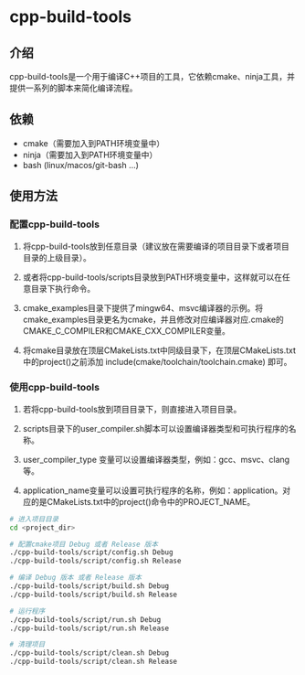 # cpp-build-tools
## 介绍
cpp-build-tools是一个用于编译C++项目的工具，它依赖cmake、ninja工具，并提供一系列的脚本来简化编译流程。

## 依赖

- cmake（需要加入到PATH环境变量中）
- ninja（需要加入到PATH环境变量中）
- bash (linux/macos/git-bash ...)

## 使用方法

### 配置cpp-build-tools

1. 将cpp-build-tools放到任意目录（建议放在需要编译的项目目录下或者项目目录的上级目录）。

1. 或者将cpp-build-tools/scripts目录放到PATH环境变量中，这样就可以在任意目录下执行命令。

1. cmake_examples目录下提供了mingw64、msvc编译器的示例。将cmake_examples目录更名为cmake，并且修改对应编译器对应.cmake的CMAKE_C_COMPILER和CMAKE_CXX_COMPILER变量。

1. 将cmake目录放在顶层CMakeLists.txt中同级目录下，在顶层CMakeLists.txt中的project()之前添加 include(cmake/toolchain/toolchain.cmake) 即可。

### 使用cpp-build-tools

1. 若将cpp-build-tools放到项目目录下，则直接进入项目目录。

1. scripts目录下的user_compiler.sh脚本可以设置编译器类型和可执行程序的名称。

1. user_compiler_type 变量可以设置编译器类型，例如：gcc、msvc、clang等。

1. application_name变量可以设置可执行程序的名称，例如：application。对应的是CMakeLists.txt中的project()命令中的PROJECT_NAME。

```bash
# 进入项目目录
cd <project_dir>

# 配置cmake项目 Debug 或者 Release 版本
./cpp-build-tools/script/config.sh Debug
./cpp-build-tools/script/config.sh Release

# 编译 Debug 版本 或者 Release 版本
./cpp-build-tools/script/build.sh Debug
./cpp-build-tools/script/build.sh Release

# 运行程序
./cpp-build-tools/script/run.sh Debug
./cpp-build-tools/script/run.sh Release

# 清理项目
./cpp-build-tools/script/clean.sh Debug
./cpp-build-tools/script/clean.sh Release

```